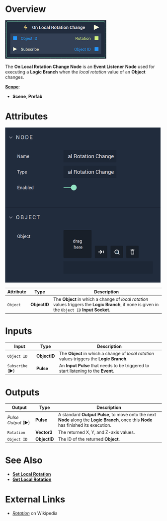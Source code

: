 # Overview

![The On Local Rotation Change Node.](../../../.gitbook/assets/onlocalrotationchangenode.png)

The **On Local Rotation Change Node** is an **Event Listener** **Node** used for executing a **Logic Branch** when the 
*local rotation* value of an **Object** changes. 

[**Scope**](../overview.md#scopes):
*  **Scene**, **Prefab**

# Attributes

![The On Local Rotation Change Node Attributes.](../../../.gitbook/assets/onlocalrotationchangeattributes.png)

|Attribute|Type|Description|
|---|---|---|
|`Object`|**ObjectID**|The **Object** in which a change of *local rotation* values triggers the **Logic Branch**, if none is given in the `Object ID` **Input Socket**.|

# Inputs

|Input|Type|Description|
|---|---|---|
|`Object ID`|**ObjectID**|The **Object** in which a change of *local rotation* values triggers the **Logic Branch**.|
|`Subscribe` (►)|**Pulse**|An **Input Pulse** that needs to be triggered to start listening to the **Event**.|

# Outputs

|Output|Type|Description|
|---|---|---|
|*Pulse Output* (►)|**Pulse**|A standard **Output Pulse**, to move onto the next **Node** along the **Logic Branch**, once this **Node** has finished its execution.|
|`Rotation`|**Vector3**|The returned X, Y, and Z-axis values.|
|`Object ID`|**ObjectID**|The ID of the returned **Object**.|

# See Also

<!-- * [**Global and Local Transforms**]() -->
* [**Set Local Rotation**](../../incari/object/set-local-rotation.md)
* [**Get Local Rotation**](../../incari/object/get-local-rotation.md)

# External Links

* [_Rotation_](https://en.wikipedia.org/wiki/Euler_angles) on Wikipedia